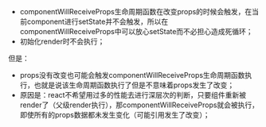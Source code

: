 * componentWillReceiveProps生命周期函数在改变props的时候会触发，在当前component进行setState并不会触发，所以在componentWillReceiveProps中可以放心setState而不必担心造成死循环；
* 初始化render时不会执行；

但是：

* props没有改变也可能会触发componentWillReceiveProps生命周期函数执行，也就是说该生命周期函数执行了但是不意味着props发生了改变；
* 原因是：react不希望用过多的性能去进行深层次的判断，只要组件重新被render了（父级render执行），那componentWillReceiveProps就会被执行，即使所有的props数据都未发生变化（可能引用发生了改变）；